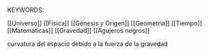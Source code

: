 KEYWORDS:

[[Universo]] 
[[Fisica]] 
[[Génesis y Origen]] 
[[Geometria]]
[[Tiempo]]
[[Matemáticas]] 
[[Gravedad]] 
[[Agujeros negros]]




curvatura del espacio debido a la fuerza de la gravedad

